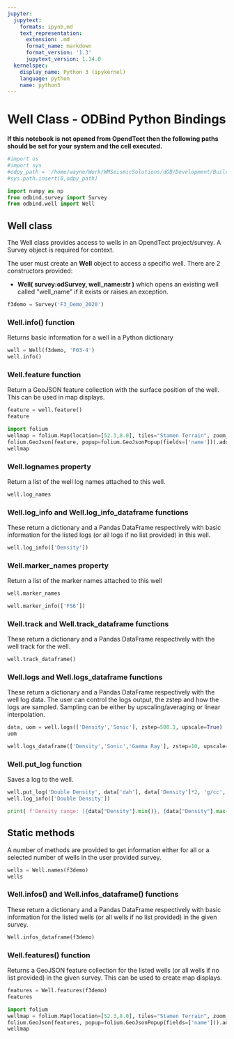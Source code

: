 ```yaml
---
jupyter:
  jupytext:
    formats: ipynb,md
    text_representation:
      extension: .md
      format_name: markdown
      format_version: '1.3'
      jupytext_version: 1.14.0
  kernelspec:
    display_name: Python 3 (ipykernel)
    language: python
    name: python3
---
```


# Well Class - ODBind Python Bindings


**If this notebook is not opened from OpendTect then the following paths should be set for your system and the cell executed.**

```python
#import os
#import sys
#odpy_path = '/home/wayne/Work/WMSeismicSolutions/dGB/Development/Build/bin/odmain/bin/python'
#sys.path.insert(0,odpy_path)
```

```python
import numpy as np
from odbind.survey import Survey
from odbind.well import Well
```

## Well class

The Well class provides access to wells in an OpendTect project/survey. A Survey object is required for context.

The user must create an **Well** object to access a specific well. There are 2 constructors provided:
-   **Well( survey:odSurvey, well_name:str )** which opens an existing well called "well_name" if it exists or raises an exception.


```python
f3demo = Survey('F3_Demo_2020')
```

### Well.info() function
Returns basic information for a well in a Python dictionary

```python
well = Well(f3demo, 'F03-4')
well.info()
```

### Well.feature function
Return a GeoJSON feature collection with the surface position of the well. This can be used in map displays.

```python
feature = well.feature()
feature
```

```python
import folium
wellmap = folium.Map(location=[52.3,8.0], tiles="Stamen Terrain", zoom_start = 6, min_lat=-90, max_lat=90, min_lon=-180, max_lon=180, max_bounds=True, maxBoundsViscosity=1)
folium.GeoJson(feature, popup=folium.GeoJsonPopup(fields=['name'])).add_to(wellmap)
wellmap
```

### Well.lognames property
Return a list of the well log names attached to this well.

```python
well.log_names
```

### Well.log_info and Well.log_info_dataframe functions
These return a dictionary and a Pandas DataFrame respectively with basic information for the listed logs (or all logs if no list provided) in this well.

```python
well.log_info(['Density'])
```

### Well.marker_names property
Return a list of the marker names attached to this well

```python
well.marker_names
```

```python
well.marker_info(['FS6'])
```

### Well.track and Well.track_dataframe functions
These return a dictionary and a Pandas DataFrame respectively with the well track for the well.

```python
well.track_dataframe()
```

### Well.logs and Well.logs_dataframe functions
These return a dictionary and a Pandas DataFrame respectively with the well log data. The user can control the logs output, the zstep and how the logs are sampled. Sampling can be either by upscaling/averaging  or linear interpolation.

```python
data, uom = well.logs(['Density','Sonic'], zstep=500.1, upscale=True)
uom
```

```python
well.logs_dataframe(['Density','Sonic','Gamma Ray'], zstep=10, upscale=False)
```

### Well.put_log function
Saves a log to the well.

```python
well.put_log('Double Density', data['dah'], data['Density']*2, 'g/cc', 'RHOB', True)
well.log_info(['Double Density'])
```

```python tags=[]
print( f'Density range: [{data["Density"].min()}, {data["Density"].max()}]')
```

## Static methods
A number of methods are provided to get information either for all or a selected number of wells in the user provided survey.

```python
wells = Well.names(f3demo)
wells
```

### Well.infos() and Well.infos_dataframe() functions
These return a dictionary and a Pandas DataFrame respectively with basic information for the listed wells (or all wells if no list provided) in the given survey.

```python tags=[]
Well.infos_dataframe(f3demo)
```

### Well.features() function

Returns a GeoJSON feature collection for the listed wells (or all wells if no list provided) in the given survey. This can be used to create map displays.

```python tags=[]
features = Well.features(f3demo)
features
```

```python
import folium
wellmap = folium.Map(location=[52.3,8.0], tiles="Stamen Terrain", zoom_start = 6, min_lat=-90, max_lat=90, min_lon=-180, max_lon=180, max_bounds=True, maxBoundsViscosity=1)
folium.GeoJson(features, popup=folium.GeoJsonPopup(fields=['name'])).add_to(wellmap)
wellmap
```

